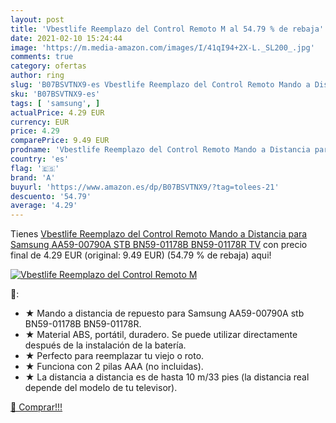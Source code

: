 ```yaml
---
layout: post
title: 'Vbestlife Reemplazo del Control Remoto M al 54.79 % de rebaja'
date: 2021-02-10 15:24:44
image: 'https://m.media-amazon.com/images/I/41qI94+2X-L._SL200_.jpg'
comments: true
category: ofertas
author: ring
slug: 'B07BSVTNX9-es Vbestlife Reemplazo del Control Remoto Mando a Distancia...'
sku: 'B07BSVTNX9-es'
tags: [ 'samsung', ]
actualPrice: 4.29 EUR
currency: EUR
price: 4.29
comparePrice: 9.49 EUR
prodname: 'Vbestlife Reemplazo del Control Remoto Mando a Distancia para Samsung AA59-00790A STB BN59-01178B BN59-01178R TV'
country: 'es'
flag: '🇪🇸'
brand: 'A'
buyurl: 'https://www.amazon.es/dp/B07BSVTNX9/?tag=tolees-21'
descuento: '54.79'
average: '4.29'
---
```


Tienes [Vbestlife Reemplazo del Control Remoto Mando a Distancia para Samsung AA59-00790A STB BN59-01178B BN59-01178R TV](https://www.amazon.es/dp/B07BSVTNX9/?tag=tolees-21) con precio final de  4.29 EUR (original: 9.49 EUR) (54.79 %  de rebaja) aqui!

[![Vbestlife Reemplazo del Control Remoto M](https://m.media-amazon.com/images/I/41qI94+2X-L._SL200_.jpg)](https://www.amazon.es/dp/B07BSVTNX9/?tag=tolees-21)

🔎:

- ★ Mando a distancia de repuesto para Samsung AA59-00790A stb BN59-01178B BN59-01178R.
- ★ Material ABS, portátil, duradero. Se puede utilizar directamente después de la instalación de la batería.
- ★ Perfecto para reemplazar tu viejo o roto.
- ★ Funciona con 2 pilas AAA (no incluidas).
- ★ La distancia a distancia es de hasta 10 m/33 pies (la distancia real depende del modelo de tu televisor).

[🛒 Comprar!!!](https://www.amazon.es/dp/B07BSVTNX9/?tag=tolees-21)
